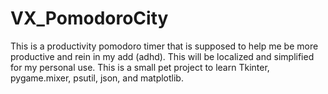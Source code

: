 # VX_PomodoroCity
This is a productivity pomodoro timer that is supposed to help me be more productive and rein in my add (adhd). This will be localized and simplified for my personal use. This is a small pet project to learn Tkinter, pygame.mixer, psutil, json, and matplotlib.
